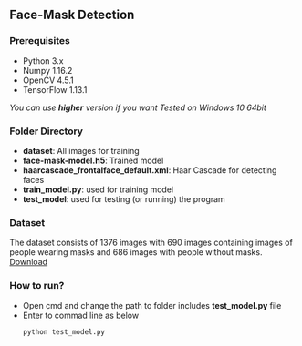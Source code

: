 ## Face-Mask Detection

### Prerequisites
* Python 3.x
* Numpy 1.16.2
* OpenCV 4.5.1
* TensorFlow 1.13.1

*You can use **higher** version if you want*
*Tested on Windows 10 64bit*

### Folder Directory
* **dataset**: All images for training
* **face-mask-model.h5**: Trained model
* **haarcascade_frontalface_default.xml**: Haar Cascade for detecting faces
* **train_model.py**: used for training model
* **test_model**: used for testing (or running) the program

### Dataset
The dataset consists of 1376 images with 690 images containing images of people wearing masks and 686 images with people without masks. [Download](https://data-flair.training/blogs/download-face-mask-data/)

### How to run?
* Open cmd and change the path to folder includes **test_model.py** file
* Enter to commad line as below
    ```
    python test_model.py
    ```